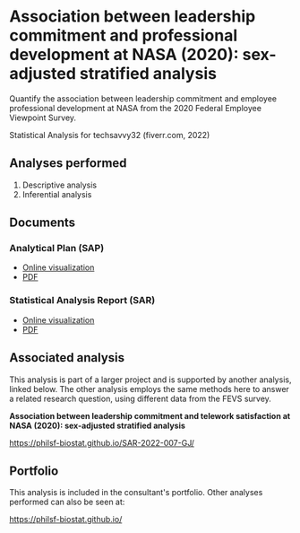 # Association between leadership commitment and professional development at NASA (2020): sex-adjusted stratified analysis

Quantify the association between leadership commitment and
employee professional development
at NASA from the 2020 Federal Employee Viewpoint Survey.

Statistical Analysis for techsavvy32 (fiverr.com, 2022)

## Analyses performed

1. Descriptive analysis
1. Inferential analysis

## Documents

### Analytical Plan (SAP)

- [Online visualization][sapviz-v02]
- [PDF][sappdf-v02]

<!-- - [Online visualization][sapviz-v01] -->
<!-- - [PDF][sappdf-v01] -->

### Statistical Analysis Report (SAR)

- [Online visualization][reportviz-v02]
- [PDF][pdf-v02]

<!-- - [Online visualization][reportviz-v01] -->
<!-- - [PDF][pdf-v01] -->

## Associated analysis

This analysis is part of a larger project and is supported by another analysis, linked below.
The other analysis employs the same methods here to answer a related research question, using different data from the FEVS survey.

**Association between leadership commitment and telework satisfaction at NASA (2020): sex-adjusted stratified analysis**

<https://philsf-biostat.github.io/SAR-2022-007-GJ/>

## Portfolio

This analysis is included in the consultant's portfolio.
Other analyses performed can also be seen at:

<https://philsf-biostat.github.io/>

<!-- --- -->

[sapviz-v01]: report/SAP-2022-008-GJ-v01.md
[sapviz-v02]: report/SAP-2022-008-GJ-v02.md
[sappdf-v01]: https://docs.google.com/viewer?url=https://github.com/philsf-biostat/SAR-2022-008-GJ/raw/main/report/SAP-2022-008-GJ-v01.pdf
[sappdf-v02]: https://docs.google.com/viewer?url=https://github.com/philsf-biostat/SAR-2022-008-GJ/raw/main/report/SAP-2022-008-GJ-v02.pdf

[reportviz-v01]: report/SAR-2022-008-GJ-v01.md
[reportviz-v02]: report/SAR-2022-008-GJ-v02.md
[pdf-v01]: https://docs.google.com/viewer?url=https://github.com/philsf-biostat/SAR-2022-008-GJ/raw/main/report/SAR-2022-008-GJ-v01.pdf
[pdf-v02]: https://docs.google.com/viewer?url=https://github.com/philsf-biostat/SAR-2022-008-GJ/raw/main/report/SAR-2022-008-GJ-v02.pdf
[docx-v01]: https://docs.google.com/viewer?url=https://github.com/philsf-biostat/SAR-2022-008-GJ/raw/main/report/SAR-2022-008-GJ-v01.docx
[docx-v02]: https://docs.google.com/viewer?url=https://github.com/philsf-biostat/SAR-2022-008-GJ/raw/main/report/SAR-2022-008-GJ-v02.docx

[releases]: https://github.com/philsf-biostat/SAR-2022-008-GJ/releases/
[milestone-v01]: https://github.com/philsf-biostat/SAR-2022-008-GJ/milestone/mmm01
[v01-project]: https://github.com/philsf-biostat/SAR-2022-008-GJ/projects/ppp01
[milestone-v02]: https://github.com/philsf-biostat/SAR-2022-008-GJ/milestone/mmm02
[v02-project]: https://github.com/philsf-biostat/SAR-2022-008-GJ/projects/ppp02
